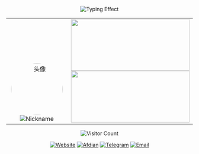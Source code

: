 <p align="center">
<img src="https://readme-typing-svg.herokuapp.com?font=Orbitron&size=28&duration=3000&pause=1000&color=00FFFF&center=true&vCenter=true&width=700&lines=欢迎来到Flare-Dust的主页;探索未来·代码与星辰" alt="Typing Effect">
</p>

<table align="center" cellpadding="0" cellspacing="0">
<tr>
<td align="center" valign="bottom" width="155">
<a href="https://ShiningDust.XYZ"><img src="https://q.qlogo.cn/headimg_dl?dst_uin=1246663835&spec=640&img_type=jpg" alt="头像" width="140" height="140" style="border-radius:50%;"></a>
<img src="https://readme-typing-svg.herokuapp.com?font=Orbitron&size=22&duration=3000&pause=1000&color=00BFFF&center=true&vCenter=true&width=150&lines=Flare-Dust" alt="Nickname">
</td>
<td align="center" valign="bottom" width="325">
<img src="https://github-readme-streak-stats.herokuapp.com/?user=Flare-Dust&theme=tokyonight&hide_border=true" width="320" height="140"><br>
<img src="https://github-readme-stats.vercel.app/api?username=Flare-Dust&show_icons=true&theme=tokyonight&hide_title=true&count_private=true" width="320" height="140">
</td>
</tr>
</table>

<p align="center" style="margin-top:10px;">
<img src="https://count.getloli.com/@Flare-Dust?name=Flare-Dust&theme=morden-num&padding=9&offset=0&align=center&scale=1&pixelated=1&darkmode=auto" alt="Visitor Count">
</p>

<p align="center">
<a href="https://ShiningDust.XYZ"><img src="https://img.shields.io/badge/Website-ShiningDust.XYZ-6a5acd?style=for-the-badge&logo=google-chrome&logoColor=white" alt="Website"></a>
<a href="https://afdian.com/a/Shining_Dust"><img src="https://img.shields.io/badge/Afdian-Support-8a2be2?style=for-the-badge&logo=githubsponsors&logoColor=white" alt="Afdian"></a>
<a href="https://t.me/Shining_Dust"><img src="https://img.shields.io/badge/Telegram-Chat-9370db?style=for-the-badge&logo=telegram&logoColor=white" alt="Telegram"></a>
<a href="mailto:Shining_Dust@outlook.com"><img src="https://img.shields.io/badge/Email-Contact-00bfff?style=for-the-badge&logo=microsoft-outlook&logoColor=white" alt="Email"></a>
</p>
